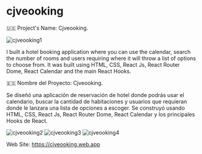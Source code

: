 # cjveooking
🇺🇸 Project's Name: Cjveooking.

![cjveooking1](https://user-images.githubusercontent.com/104727028/192123317-1a9d6c42-a128-44c7-9b9c-e31497c64d45.PNG)

I built a hotel booking application where you can use the calendar, search the number of rooms and users requiring where it will throw a list of options to choose from. It was built using HTML, CSS, React Js, React Router Dome, React Calendar and the main React Hooks.



🇪🇸 Nombre del Proyecto: Cjveooking.


Se diseñó una aplicación de reservación de hotel donde podrás usar el calendario, buscar la cantidad de habitaciones y usuarios que requieran donde le lanzara una lista de opciones a escoger. Se construyó usando HTML, CSS, React Js, React Router Dome, React Calendar y los principales Hooks de React.

![cjveooking2](https://user-images.githubusercontent.com/104727028/236678768-56b539e9-3a99-49df-a7bd-90b1af43fe8c.PNG)
![cjveooking3](https://github.com/carlosjvargase/cjveooking/assets/104727028/19c38474-1f04-4288-be9f-5caa57dab2fd)
![cjveooking4](https://github.com/carlosjvargase/cjveooking/assets/104727028/c6300541-a908-4f34-9123-a9ff66ae790c)

Web Site: https://cjveooking.web.app
